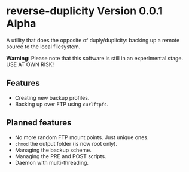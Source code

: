 # reverse-duplicity Version 0.0.1 Alpha

A utility that does the opposite of duply/duplicity: backing up a remote source to the local filesystem.

**Warning:**
Please note that this software is still in an experimental stage. USE AT OWN RISK!

## Features

* Creating new backup profiles.
* Backing up over FTP using `curlftpfs`.

## Planned features

* No more random FTP mount points. Just unique ones.
* `chmod` the output folder (is now root only).
* Managing the backup scheme.
* Managing the PRE and POST scripts.
* Daemon with multi-threading.